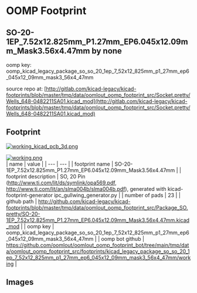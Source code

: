 # OOMP Footprint  
## SO-20-1EP_7.52x12.825mm_P1.27mm_EP6.045x12.09mm_Mask3.56x4.47mm  by none  
  
oomp key: oomp_kicad_legacy_package_so_so_20_1ep_7_52x12_825mm_p1_27mm_ep6_045x12_09mm_mask3_56x4_47mm  
  
source repo at: [http://gitlab.com/kicad-legacy/kicad-footprints/blob/master/tmp/data/oomlout_oomp_footprint_src/Socket.pretty/Wells_648-0482211SA01.kicad_mod](http://gitlab.com/kicad-legacy/kicad-footprints/blob/master/tmp/data/oomlout_oomp_footprint_src/Socket.pretty/Wells_648-0482211SA01.kicad_mod)  
## Footprint  
  
[![working_kicad_pcb_3d.png](working_kicad_pcb_3d_600.png)](working_kicad_pcb_3d.png)  
  
[![working.png](working_600.png)](working.png)  
| name | value | 
| --- | --- | 
| footprint name | SO-20-1EP_7.52x12.825mm_P1.27mm_EP6.045x12.09mm_Mask3.56x4.47mm | 
| footprint description | SO, 20 Pin (http://www.ti.com/lit/ds/symlink/opa569.pdf, http://www.ti.com/lit/an/slma004b/slma004b.pdf), generated with kicad-footprint-generator ipc_gullwing_generator.py | 
| number of pads | 23 | 
| github path | http://github.com/kicad-legacy/kicad-footprints/blob/master/tmp/data/oomlout_oomp_footprint_src/Package_SO.pretty/SO-20-1EP_7.52x12.825mm_P1.27mm_EP6.045x12.09mm_Mask3.56x4.47mm.kicad_mod | 
| oomp key | oomp_kicad_legacy_package_so_so_20_1ep_7_52x12_825mm_p1_27mm_ep6_045x12_09mm_mask3_56x4_47mm | 
| oomp bot github | https://github.com/oomlout/oomlout_oomp_footprint_bot/tree/main/tmp/data/oomlout_oomp_footprint_src/footprints/kicad_legacy_package_so_so_20_1ep_7_52x12_825mm_p1_27mm_ep6_045x12_09mm_mask3_56x4_47mm/working | 
## Images  
